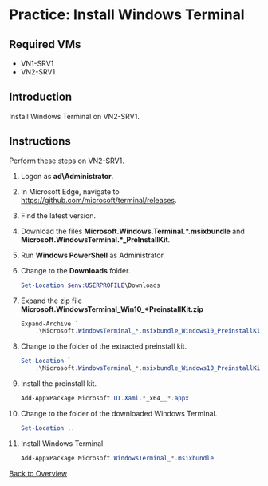 # Practice: Install Windows Terminal

## Required VMs

* VN1-SRV1
* VN2-SRV1

## Introduction

Install Windows Terminal on VN2-SRV1.

## Instructions

Perform these steps on VN2-SRV1.

1. Logon as **ad\Administrator**.
1. In Microsoft Edge, navigate to https://github.com/microsoft/terminal/releases.
1. Find the latest version.
1. Download the files **Microsoft.Windows.Terminal.\*.msixbundle** and **Microsoft.WindowsTerminal.\*_PreInstallKit**.
1. Run **Windows PowerShell** as Administrator.
1. Change to the **Downloads** folder.

    ````powershell
    Set-Location $env:USERPROFILE\Downloads
    ````

1. Expand the zip file **Microsoft.WindowsTerminal_Win10_\*PreinstallKit.zip**

    ````powershell
    Expand-Archive `
        .\Microsoft.WindowsTerminal_*.msixbundle_Windows10_PreinstallKit.zip
    ````

1. Change to the folder of the extracted preinstall kit.

    ````powershell
    Set-Location `
        .\Microsoft.WindowsTerminal_*.msixbundle_Windows10_PreinstallKit
    ````

1. Install the preinstall kit.

    ````powershell
    Add-AppxPackage Microsoft.UI.Xaml.*_x64__*.appx
    ````

1. Change to the folder of the downloaded Windows Terminal.

    ````powershell
    Set-Location ..
    ````

1. Install Windows Terminal

    ````powershell
    Add-AppxPackage Microsoft.WindowsTerminal_*.msixbundle
    ````

[Back to Overview](../WinGLA.md)